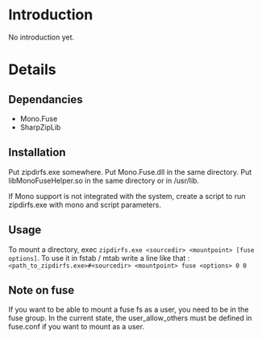 # Introduction #

No introduction yet.

# Details #

## Dependancies ##

  * Mono.Fuse
  * SharpZipLib

## Installation ##

Put zipdirfs.exe somewhere. Put Mono.Fuse.dll in the same directory. Put libMonoFuseHelper.so in the same directory or in /usr/lib.

If Mono support is not integrated with the system, create a script to run zipdirfs.exe with mono and script parameters.

## Usage ##

To mount a directory, exec `zipdirfs.exe <sourcedir> <mountpoint> [fuse options]`.
To use it in fstab / mtab write a line like that :
`<path_to_zipdirfs.exe>#<sourcedir> <mountpoint> fuse <options> 0 0`

## Note on fuse ##

If you want to be able to mount a fuse fs as a user, you need to be in the fuse group.
In the current state, the user\_allow\_others must be defined in fuse.conf if you want to mount as a user.